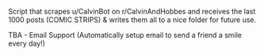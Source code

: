 Script that scrapes u/CalvinBot on r/CalvinAndHobbes and receives the last 1000 posts (COMIC STRIPS) & writes them all to a nice folder for future use.

TBA - Email Support (Automatically setup email to send a friend a smile every day!)
